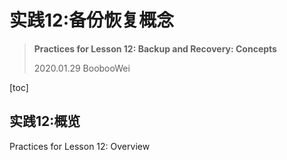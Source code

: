 # 实践12:备份恢复概念

> **Practices for Lesson 12: Backup and Recovery: Concepts**
>
> 2020.01.29 BoobooWei

[toc]

## 实践12:概览

Practices for Lesson 12: Overview